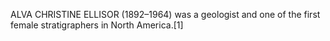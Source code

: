 ALVA CHRISTINE ELLISOR (1892–1964) was a geologist and one of the first female stratigraphers in North America.[1]
